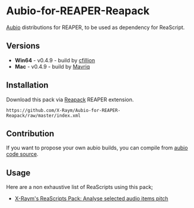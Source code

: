 # Aubio-for-REAPER-Reapack

[Aubio](http://aubio.org/) distributions for REAPER, to be used as dependency for ReaScript.

## Versions

* **Win64** - v0.4.9 - build by [cfillion](https://github.com/cfillion/)
* **Mac** - v0.4.9 - build by [Mavriq](https://github.com/mavriq-dev)

## Installation

Download this pack via [Reapack](https://reapack.com) REAPER extension.

```
https://github.com/X-Raym/Aubio-for-REAPER-Reapack/raw/master/index.xml
```

## Contribution

If you want to propose your own aubio builds, you can compile from [aubio code source](https://github.com/aubio/aubio).

## Usage

Here are a non exhaustive list of ReaScripts using this pack;

* [X-Raym's ReaScripts Pack: Analyse selected audio items pitch](https://www.extremraym.com/en/downloads/reascripts-pack-analyse-selected-audio-items-pitch/)